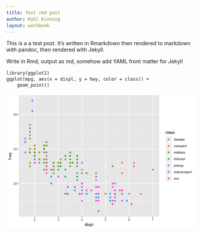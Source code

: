 ```yaml
---
title: Test rmd post
author: Kohl Kinning
layout: workbook
---
```


This is a a test post. It’s written in Rmarkdown then rendered to markdown with pandoc, then rendered with Jekyll.

Write in Rmd, output as md, somehow add YAML front matter for Jekyll

    library(ggplot2)
    ggplot(mpg, aes(x = displ, y = hwy, color = class)) +
        geom_point()

![](2019-01-14-test_files/figure-markdown_strict/unnamed-chunk-1-1.png)
